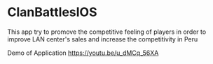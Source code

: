 # ClanBattlesIOS

This app try to promove the competitive feeling of players in order to improve LAN center's sales and increase the competitivity in Peru

Demo of Application
https://youtu.be/u_dMCq_56XA
